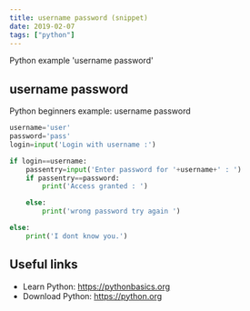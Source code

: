 ```yaml
---
title: username password (snippet)
date: 2019-02-07
tags: ["python"]
---
```

Python example 'username password'


## username password

Python beginners example: username password

```python
username='user'
password='pass'
login=input('Login with username :')

if login==username:
    passentry=input('Enter password for '+username+' : ')
    if passentry==password:
        print('Access granted : ')

    else:
        print('wrong password try again ')

else:
    print('I dont know you.')


```

## Useful links

- Learn Python: https://pythonbasics.org
- Download Python: https://python.org
